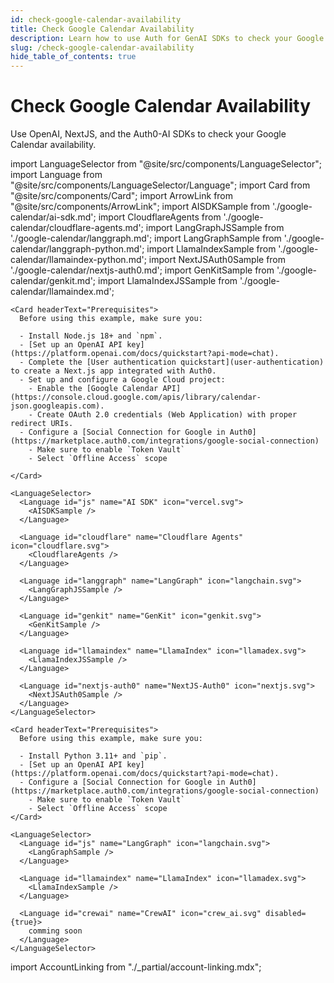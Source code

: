 ```yaml
---
id: check-google-calendar-availability
title: Check Google Calendar Availability
description: Learn how to use Auth for GenAI SDKs to check your Google Calendar availability.
slug: /check-google-calendar-availability
hide_table_of_contents: true
---
```


# Check Google Calendar Availability

Use OpenAI, NextJS, and the Auth0-AI SDKs to check your Google Calendar availability.

import LanguageSelector from "@site/src/components/LanguageSelector";
import Language from "@site/src/components/LanguageSelector/Language";
import Card from "@site/src/components/Card";
import ArrowLink from "@site/src/components/ArrowLink";
import AISDKSample from './google-calendar/ai-sdk.md';
import CloudflareAgents from './google-calendar/cloudflare-agents.md';
import LangGraphJSSample from './google-calendar/langgraph.md';
import LangGraphSample from './google-calendar/langgraph-python.md';
import LlamaIndexSample from './google-calendar/llamaindex-python.md';
import NextJSAuth0Sample from './google-calendar/nextjs-auth0.md';
import GenKitSample from './google-calendar/genkit.md';
import LlamaIndexJSSample from './google-calendar/llamaindex.md';

<LanguageSelector title="language">
  <Language id="js" name="Javascript" icon="js.svg">

    <Card headerText="Prerequisites">
      Before using this example, make sure you:

      - Install Node.js 18+ and `npm`.
      - [Set up an OpenAI API key](https://platform.openai.com/docs/quickstart?api-mode=chat).
      - Complete the [User authentication quickstart](user-authentication) to create a Next.js app integrated with Auth0.
      - Set up and configure a Google Cloud project:
        - Enable the [Google Calendar API](https://console.cloud.google.com/apis/library/calendar-json.googleapis.com).
        - Create OAuth 2.0 credentials (Web Application) with proper redirect URIs.
      - Configure a [Social Connection for Google in Auth0](https://marketplace.auth0.com/integrations/google-social-connection)
        - Make sure to enable `Token Vault`
        - Select `Offline Access` scope

    </Card>

    <LanguageSelector>
      <Language id="js" name="AI SDK" icon="vercel.svg">
        <AISDKSample />
      </Language>

      <Language id="cloudflare" name="Cloudflare Agents" icon="cloudflare.svg">
        <CloudflareAgents />
      </Language>

      <Language id="langgraph" name="LangGraph" icon="langchain.svg">
        <LangGraphJSSample />
      </Language>

      <Language id="genkit" name="GenKit" icon="genkit.svg">
        <GenKitSample />
      </Language>

      <Language id="llamaindex" name="LlamaIndex" icon="llamadex.svg">
        <LlamaIndexJSSample />
      </Language>

      <Language id="nextjs-auth0" name="NextJS-Auth0" icon="nextjs.svg">
        <NextJSAuth0Sample />
      </Language>
    </LanguageSelector>

  </Language>

  <Language id="py" name="Python" icon="python.svg">

    <Card headerText="Prerequisites">
      Before using this example, make sure you:

      - Install Python 3.11+ and `pip`.
      - [Set up an OpenAI API key](https://platform.openai.com/docs/quickstart?api-mode=chat).
      - Configure a [Social Connection for Google in Auth0](https://marketplace.auth0.com/integrations/google-social-connection)
        - Make sure to enable `Token Vault`
        - Select `Offline Access` scope
    </Card>

    <LanguageSelector>
      <Language id="js" name="LangGraph" icon="langchain.svg">
        <LangGraphSample />
      </Language>

      <Language id="llamaindex" name="LlamaIndex" icon="llamadex.svg">
        <LlamaIndexSample />
      </Language>

      <Language id="crewai" name="CrewAI" icon="crew_ai.svg" disabled={true}>
        comming soon
      </Language>
    </LanguageSelector>

  </Language>
</LanguageSelector>

import AccountLinking from "./_partial/account-linking.mdx";

<AccountLinking connectionLabel="Google" />
